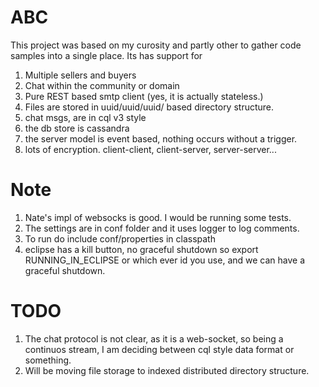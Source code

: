 ABC
=

This project was based on my curosity and partly other to gather code samples into a single place. Its has support for

1. Multiple sellers and buyers
2. Chat within the community or domain
3. Pure REST based smtp client (yes, it is actually stateless.)
4. Files are stored in uuid/uuid/uuid/ based directory structure. 
5. chat msgs, are in cql v3 style 
6. the db store is cassandra
7. the server model is event based, nothing occurs without a trigger.
8. lots of encryption. client-client, client-server, server-server...

Note
=
1. Nate's impl of websocks is good. I would be running some tests.
2. The settings are in conf folder and it uses logger to log comments.
3. To run do include conf/properties in classpath
4. eclipse has a kill button, no graceful shutdown so export RUNNING_IN_ECLIPSE or which ever id you use, and we can have a graceful shutdown.

TODO
=
1. The chat protocol is not clear, as it is a web-socket, so being a continuos stream, I am deciding between cql style data format or something.
2. Will be moving file storage to indexed distributed directory structure.
